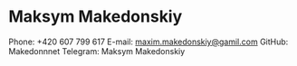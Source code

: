 # Maksym Makedonskiy

Phone: +420 607 799 617
E-mail: maxim.makedonskiy@gamil.com
GitHub: Makedonnnet
Telegram: Maksym Makedonskiy
